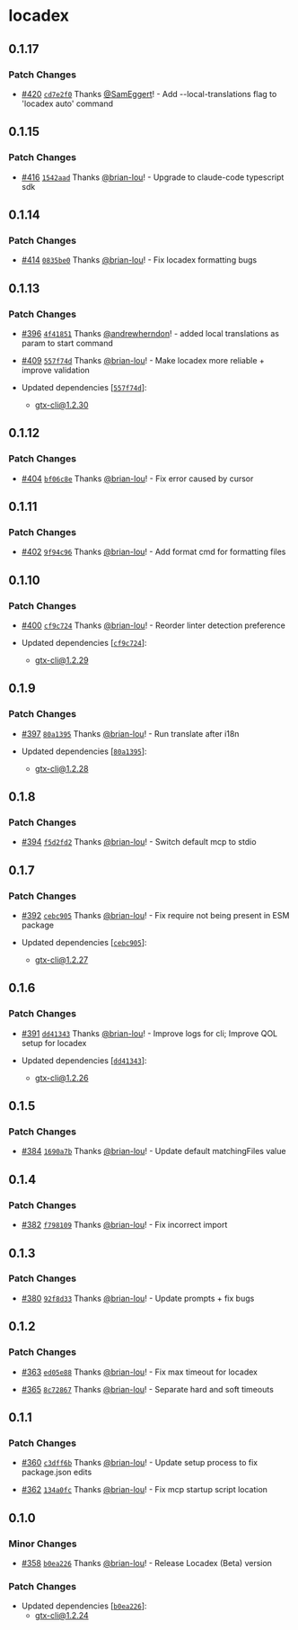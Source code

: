 # locadex

## 0.1.17

### Patch Changes

- [#420](https://github.com/generaltranslation/gt/pull/420) [`cd7e2f0`](https://github.com/generaltranslation/gt/commit/cd7e2f015b29f101ba43619b0ea449db53a496da) Thanks [@SamEggert](https://github.com/SamEggert)! - Add --local-translations flag to 'locadex auto' command

## 0.1.15

### Patch Changes

- [#416](https://github.com/generaltranslation/gt/pull/416) [`1542aad`](https://github.com/generaltranslation/gt/commit/1542aad7156ee4f178d7c0564681f65074ec9054) Thanks [@brian-lou](https://github.com/brian-lou)! - Upgrade to claude-code typescript sdk

## 0.1.14

### Patch Changes

- [#414](https://github.com/generaltranslation/gt/pull/414) [`0835be0`](https://github.com/generaltranslation/gt/commit/0835be0bb952ef83b602374a604f3bf87c972a4d) Thanks [@brian-lou](https://github.com/brian-lou)! - Fix locadex formatting bugs

## 0.1.13

### Patch Changes

- [#396](https://github.com/generaltranslation/gt/pull/396) [`4f41851`](https://github.com/generaltranslation/gt/commit/4f41851a124df2f855db616a618f3e28b5a94455) Thanks [@andrewherndon](https://github.com/andrewherndon)! - added local translations as param to start command

- [#409](https://github.com/generaltranslation/gt/pull/409) [`557f74d`](https://github.com/generaltranslation/gt/commit/557f74da58ebd84ca50c1961fc6dfecd63bb7797) Thanks [@brian-lou](https://github.com/brian-lou)! - Make locadex more reliable + improve validation

- Updated dependencies [[`557f74d`](https://github.com/generaltranslation/gt/commit/557f74da58ebd84ca50c1961fc6dfecd63bb7797)]:
  - gtx-cli@1.2.30

## 0.1.12

### Patch Changes

- [#404](https://github.com/generaltranslation/gt/pull/404) [`bf06c8e`](https://github.com/generaltranslation/gt/commit/bf06c8e06579c16ff2e1a87c2a884646912eeb36) Thanks [@brian-lou](https://github.com/brian-lou)! - Fix error caused by cursor

## 0.1.11

### Patch Changes

- [#402](https://github.com/generaltranslation/gt/pull/402) [`9f94c96`](https://github.com/generaltranslation/gt/commit/9f94c961898b35f77cd7f92748aafe895d8376b8) Thanks [@brian-lou](https://github.com/brian-lou)! - Add format cmd for formatting files

## 0.1.10

### Patch Changes

- [#400](https://github.com/generaltranslation/gt/pull/400) [`cf9c724`](https://github.com/generaltranslation/gt/commit/cf9c72488f74db5ccd7c4dca2650d75e3484d1f2) Thanks [@brian-lou](https://github.com/brian-lou)! - Reorder linter detection preference

- Updated dependencies [[`cf9c724`](https://github.com/generaltranslation/gt/commit/cf9c72488f74db5ccd7c4dca2650d75e3484d1f2)]:
  - gtx-cli@1.2.29

## 0.1.9

### Patch Changes

- [#397](https://github.com/generaltranslation/gt/pull/397) [`80a1395`](https://github.com/generaltranslation/gt/commit/80a13955db9ff46e5883ac8b0909ab294c63d001) Thanks [@brian-lou](https://github.com/brian-lou)! - Run translate after i18n

- Updated dependencies [[`80a1395`](https://github.com/generaltranslation/gt/commit/80a13955db9ff46e5883ac8b0909ab294c63d001)]:
  - gtx-cli@1.2.28

## 0.1.8

### Patch Changes

- [#394](https://github.com/generaltranslation/gt/pull/394) [`f5d2fd2`](https://github.com/generaltranslation/gt/commit/f5d2fd2d34359a05eb9ba45c9cf0fbdcc732eedc) Thanks [@brian-lou](https://github.com/brian-lou)! - Switch default mcp to stdio

## 0.1.7

### Patch Changes

- [#392](https://github.com/generaltranslation/gt/pull/392) [`cebc905`](https://github.com/generaltranslation/gt/commit/cebc905cb5364bdcc218d4e93a6aee606d804419) Thanks [@brian-lou](https://github.com/brian-lou)! - Fix require not being present in ESM package

- Updated dependencies [[`cebc905`](https://github.com/generaltranslation/gt/commit/cebc905cb5364bdcc218d4e93a6aee606d804419)]:
  - gtx-cli@1.2.27

## 0.1.6

### Patch Changes

- [#391](https://github.com/generaltranslation/gt/pull/391) [`dd41343`](https://github.com/generaltranslation/gt/commit/dd413435742930d995c9fdb84368a91381da3d65) Thanks [@brian-lou](https://github.com/brian-lou)! - Improve logs for cli; Improve QOL setup for locadex

- Updated dependencies [[`dd41343`](https://github.com/generaltranslation/gt/commit/dd413435742930d995c9fdb84368a91381da3d65)]:
  - gtx-cli@1.2.26

## 0.1.5

### Patch Changes

- [#384](https://github.com/generaltranslation/gt/pull/384) [`1690a7b`](https://github.com/generaltranslation/gt/commit/1690a7b0361cd00dbadb85d15182f6e97a46d877) Thanks [@brian-lou](https://github.com/brian-lou)! - Update default matchingFiles value

## 0.1.4

### Patch Changes

- [#382](https://github.com/generaltranslation/gt/pull/382) [`f798109`](https://github.com/generaltranslation/gt/commit/f798109470e37c8fa2c849dd68c7656811f16a07) Thanks [@brian-lou](https://github.com/brian-lou)! - Fix incorrect import

## 0.1.3

### Patch Changes

- [#380](https://github.com/generaltranslation/gt/pull/380) [`92f8d33`](https://github.com/generaltranslation/gt/commit/92f8d33b7c833f5e7081209f864b93b5a2ba8aa7) Thanks [@brian-lou](https://github.com/brian-lou)! - Update prompts + fix bugs

## 0.1.2

### Patch Changes

- [#363](https://github.com/generaltranslation/gt/pull/363) [`ed05e88`](https://github.com/generaltranslation/gt/commit/ed05e889a5c126dec0967854e9d51c0eb4b58ed7) Thanks [@brian-lou](https://github.com/brian-lou)! - Fix max timeout for locadex

- [#365](https://github.com/generaltranslation/gt/pull/365) [`8c72867`](https://github.com/generaltranslation/gt/commit/8c72867a1a1157769738a0f52bb6dd45dc1d7822) Thanks [@brian-lou](https://github.com/brian-lou)! - Separate hard and soft timeouts

## 0.1.1

### Patch Changes

- [#360](https://github.com/generaltranslation/gt/pull/360) [`c3dff6b`](https://github.com/generaltranslation/gt/commit/c3dff6bb527d9831a91c3a5072f8f6af62f8f5a5) Thanks [@brian-lou](https://github.com/brian-lou)! - Update setup process to fix package.json edits

- [#362](https://github.com/generaltranslation/gt/pull/362) [`134a0fc`](https://github.com/generaltranslation/gt/commit/134a0fc4203e3659c3d0c38684e1e4cc705a7485) Thanks [@brian-lou](https://github.com/brian-lou)! - Fix mcp startup script location

## 0.1.0

### Minor Changes

- [#358](https://github.com/generaltranslation/gt/pull/358) [`b0ea226`](https://github.com/generaltranslation/gt/commit/b0ea226310abb04ef5aa9ef1af23ee37b9e18cd1) Thanks [@brian-lou](https://github.com/brian-lou)! - Release Locadex (Beta) version

### Patch Changes

- Updated dependencies [[`b0ea226`](https://github.com/generaltranslation/gt/commit/b0ea226310abb04ef5aa9ef1af23ee37b9e18cd1)]:
  - gtx-cli@1.2.24

